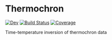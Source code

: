 # Thermochron

[![Dev](https://img.shields.io/badge/docs-dev-blue.svg)](https://brenhinkeller.github.io/Thermochron.jl/dev)
[![Build Status](https://github.com/brenhinkeller/Thermochron.jl/workflows/CI/badge.svg)](https://github.com/brenhinkeller/Thermochron.jl/actions)
[![Coverage](https://codecov.io/gh/brenhinkeller/Thermochron.jl/branch/master/graph/badge.svg)](https://codecov.io/gh/brenhinkeller/Thermochron.jl)

Time-temperature inversion of thermochron data
